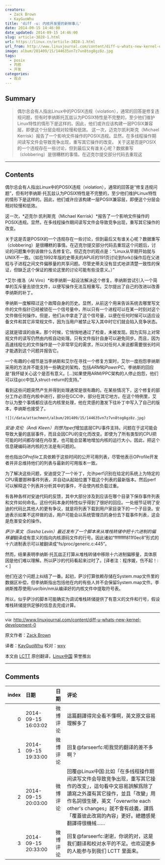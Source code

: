 ```yaml
---
creators:
  - Zack Brown
  - KayGuoWhu
title: 'diff -u: 内核开发里的新鲜事儿'
date: 2014-09-15 14:46:00
date_updated: 2014-09-15 14:46:00
slug: article-3828-1.html
url: https://linux.cn/article-3828-1.html
url_from: http://www.linuxjournal.com/content/diff-u-whats-new-kernel-development-0
image: album/201409/15/144635vn7z7vn8tog8gz8z.jpg
tags:
  - posix
  - 内核
  - 开发
categories:
  - 观点
---
```


## Summary

> 偶尔总会有人指出Linux中的POSIX违规（violation），通常的回答是修复违规问题，但有时李纳斯托瓦兹认为POSIX特性是不完整的，至少他们维护Linux特性的情形下是这样的。因此，他们或许应该构建一层POSIX兼容层，即便这个分层会相对较慢和低效。 这一次，迈克尔凯利斯克（Michael Kerrisk）报告了一个影响文件操作的POSIX违规。显然，在多线程操作期间读写文件会导致竞争出现，重写其它操作的改变。 关于这是否是POSIX的一个违规存在一些讨论，但到最后又有谁关心呢？数据重写（clobbering）是很糟糕的事情。在迈克尔提交部分代码去重现这

***

<!-- more -->

## Contents

偶尔总会有人指出Linux中的POSIX违规（violation），通常的回答是“修复违规问题”，但有时李纳斯·托瓦兹认为POSIX特性是不完整的，至少他们维护Linux特性的情形下是这样的。因此，他们或许应该构建一层POSIX兼容层，即便这个分层会相对较慢和低效。

这一次，*迈克尔·凯利斯克（Michael Kerrisk）*报告了一个影响文件操作的POSIX违规。显然，在多线程操作期间读写文件会导致竞争出现，重写其它操作的改变。

关于这是否是POSIX的一个违规存在一些讨论，但到最后又有谁关心呢？数据重写（clobbering）是很糟糕的事情。在迈克尔提交部分代码去重现这个问题后，讨论的问题集中到该做什么去修复它。但迈克尔的观点是：“Linux从早期开始就与UNIX不一致。（如在1992年版的史蒂夫的APUE的191页讨论到fork()操作后在父进程与子进程之间文件偏移量的共享问题。尽管史蒂夫没有显式地讲清楚一致性的保证，但缺乏这个保证的推论这里的讨论可能有些没意义。）”

*艾尔·维洛（Al Viro）*和李纳斯一起设法解决这个修复。李纳斯尝试引入一个简单的互斥量去锁住文件，以便写操作无法互相重写。艾尔提出了自己的改进以改善李纳斯的补丁。

李纳斯一度解释过这个故障自身的历史。显然，从前这个用来告诉系统去哪里写文件的文件指针已经被锁在一个信号量中，所以只有一个进程可以在某一时刻对这个文件做任何操作。但是，他们从中拿走了这个信号量，以便在任何时候可以适应设备文件和其它非常规文件，因为当用户被禁止写入其中时它们就会陷入竞争状态。

这就是错误的由来。那个时候，它悄悄地通过了检查，未被发现。因为实际上对常规文件的读写仍然由内核自动处理。只有文件指针自身可以避免同步。而且，因为高速线程化的文件操作是一个非常罕见的需求，所以对任何人来说都需要很长时间才能遇到这个问题并报告它。

一个有趣的小细节是当李纳斯和艾尔在寻找一个修复方案时，艾尔一度抱怨李纳斯采用的方法并不能支持一些确定的架构，包括*ARM*和*PowerPC*。李纳斯的回应是“我怀疑关心这个是否有意义。[...]如果使用ARM/PPC架构的人停止抱怨，他们可以往gcc中加入struct-return的支持。”

看到这些问题突然产生并得到处理通常是很有趣的。在某些情况下，这个修复的部分工作必须在内核中进行，部分在GCC中，部分在其它地方。在这个特例里，艾尔认为整个事情都应该在内核里处理，他在灵感的激发下往补丁中写入了自己的版本，李纳斯也接受了。

`![](/data/attachment/album/201409/15/144635vn7z7vn8tog8gz8z.jpg)`

*安迪·克伦（Andi Kleen）*则想为*perf*增加底层CPU事件支持。问题在于这可能会导致大量的底层事件，而且会因CPU的变化而改变。即使为了所有类型的CPU把可能的时间都存储在内存里，也可能会显著地增加内核的运行大小。因此，把这个信息硬编码进内核的方法是有问题的。

他也指出*OProfile*工具依赖于这些时间的公开可用列表，尽管他表示OProfile开发者并非总维持他们的列表与最新的可用版本一致。

为了解决这些问题，安迪提交了一个补丁，允许perf识别在给定的系统上为特定的CPU需要那种事件列表，并自动从起始位置下载这个列表的最新版本。然后perf可以解释这个列表并分析其中的事件，不会使内核负载过重。

有各种各样对安迪代码的反馈，其中大部分涉及到应该在哪个目录下保存事件列表和文件如何命名。这份代码本身的特性似乎得到了很好的回应。一处细节证明了安迪的代码比其他人的更有争议，就是将列表下载到用户家目录下的一个子目录。安迪表示如果不这样做的话，用户可能会以系统管理员的身份去下载事件列表，这会是危害安全的操作。

*萨沙·莱文（Sasha Levin）*最近发布了一个脚本来从堆栈转储中把*十六进制的偏移量*翻译成有意义的指向内核源码文件的行号。因此诸如“ffffffff811f0ec8”形式的十六进制表示可以被翻译成“fs/proc/generic.c:445”。

然而，结果表明李纳斯·托瓦兹正打算从堆栈转储中移除十六进制偏移量，具体原因是他们难以理解。所以萨沙的代码看起来过时了。[译者注：程序媛，伤不起！:< ]

他们在这个问题上纠结了一番。起初，萨沙打算依赖存储在System.map文件里的数据区补偿，但李纳斯指出包括他在内的有些人并不会保留System.map文件。李纳斯推荐使用/usr/bin/nm从编译好的内核文件中提取符号表。

所以，似乎萨沙的脚本可能确实为调试堆栈转储提供了有意义的文件和行号，假设堆栈转储提供足够的信息去完成计算。

---

via: <http://www.linuxjournal.com/content/diff-u-whats-new-kernel-development-0>

原文作者：[Zack Brown](http://www.linuxjournal.com/user/801501)

译者：[KayGuoWhu](https://github.com/KayGuoWhu) 校对：[wxy](https://github.com/wxy)

本文由 [LCTT](https://github.com/LCTT/TranslateProject) 原创翻译，[Linux中国](https://linux.cn/) 荣誉推出

***

## Comments

|   index | 日期                | 日期     | 评论                                                                                                                                                                                                                                                                    |
|--------:|:--------------------|:---------|:------------------------------------------------------------------------------------------------------------------------------------------------------------------------------------------------------------------------------------------------------------------------|
|       0 | 2014-09-15 16:03:02 | 微博评论 | 這篇翻譯得完全看不懂啊，英文原文容易理解多了                                                                                                                                                                                                                            |
|       1 | 2014-09-15 19:33:00 | 微博评论 | 回复@farseerfc:呃我觉的翻译的差不多啊？                                                                                                                                                                                                                                 |
|       2 | 2014-09-15 20:03:00 | 微博评论 | 回覆@Linux中国:比如「在多线程操作期间读写文件会导致竞争出现，重写其它操作的改变」，這句看中文容易誤解爲除了讀寫之外還有其它操作，並且「改變」用作名詞很生硬，英文「overwrite each other's changes」就不會有歧義，譯爲「覆蓋彼此改寫的內容」更好。總體感覺翻譯得很機械…… |
|       3 | 2014-09-15 20:33:00 | 微博评论 | 回复@farseerfc:谢谢，你说的对，这是我们翻译和校对水平的不足。也欢迎更多的人能参与到我们 LCTT 里面来。                                                                                                                                                                   |

